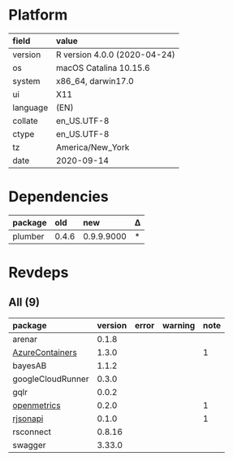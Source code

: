 # Platform

|field    |value                        |
|:--------|:----------------------------|
|version  |R version 4.0.0 (2020-04-24) |
|os       |macOS Catalina 10.15.6       |
|system   |x86_64, darwin17.0           |
|ui       |X11                          |
|language |(EN)                         |
|collate  |en_US.UTF-8                  |
|ctype    |en_US.UTF-8                  |
|tz       |America/New_York             |
|date     |2020-09-14                   |

# Dependencies

|package |old   |new        |Δ  |
|:-------|:-----|:----------|:--|
|plumber |0.4.6 |0.9.9.9000 |*  |

# Revdeps

## All (9)

|package                                        |version |error |warning |note |
|:----------------------------------------------|:-------|:-----|:-------|:----|
|arenar                                         |0.1.8   |      |        |     |
|[AzureContainers](problems.md#azurecontainers) |1.3.0   |      |        |1    |
|bayesAB                                        |1.1.2   |      |        |     |
|googleCloudRunner                              |0.3.0   |      |        |     |
|gqlr                                           |0.0.2   |      |        |     |
|[openmetrics](problems.md#openmetrics)         |0.2.0   |      |        |1    |
|[rjsonapi](problems.md#rjsonapi)               |0.1.0   |      |        |1    |
|rsconnect                                      |0.8.16  |      |        |     |
|swagger                                        |3.33.0  |      |        |     |

